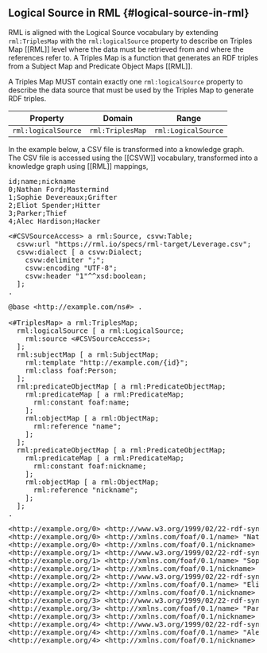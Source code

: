 ## Logical Source in RML {#logical-source-in-rml}

RML is aligned with the Logical Source vocabulary 
by extending `rml:TriplesMap` with the `rml:logicalSource` property 
to describe on Triples Map [[RML]] level where the data must be retrieved
from and where the references refer to.
A Triples Map is a function that generates an RDF triples 
from a Subject Map and Predicate Object Maps [[RML]].

A Triples Map MUST contain exactly one `rml:logicalSource` property
to describe the data source that must be used by the Triples Map to generate
RDF triples.

| Property            | Domain          | Range                |
| ------------------- | ------------    | -------------------- |
| `rml:logicalSource` | `rml:TriplesMap` | `rml:LogicalSource`  |

In the example below, a CSV file is transformed into a knowledge graph.
The CSV file is accessed using the [[CSVW]] vocabulary,
transformed into a knowledge graph using [[RML]] mappings,

<pre class="ex-input">
id;name;nickname
0;Nathan Ford;Mastermind
1;Sophie Devereaux;Grifter
2;Eliot Spender;Hitter
3;Parker;Thief
4;Alec Hardison;Hacker
</pre>

<pre class="ex-access">
&lt;#CSVSourceAccess&gt; a rml:Source, csvw:Table;
  csvw:url "https://rml.io/specs/rml-target/Leverage.csv";
  csvw:dialect [ a csvw:Dialect;
    csvw:delimiter ";";
    csvw:encoding "UTF-8";
    csvw:header "1"^^xsd:boolean;
  ];
.
</pre>

<pre class="ex-mapping">
@base &lt;http://example.com/ns#&gt; .

&lt;#TriplesMap&gt; a rml:TriplesMap;
  rml:logicalSource [ a rml:LogicalSource;
    rml:source &lt;#CSVSourceAccess&gt;;
  ];
  rml:subjectMap [ a rml:SubjectMap;
    rml:template "http://example.com/{id}";
    rml:class foaf:Person;
  ];
  rml:predicateObjectMap [ a rml:PredicateObjectMap;
    rml:predicateMap [ a rml:PredicateMap;
      rml:constant foaf:name;
    ];
    rml:objectMap [ a rml:ObjectMap;
      rml:reference "name";
    ];
  ];
  rml:predicateObjectMap [ a rml:PredicateObjectMap;
    rml:predicateMap [ a rml:PredicateMap;
      rml:constant foaf:nickname;
    ];
    rml:objectMap [ a rml:ObjectMap;
      rml:reference "nickname";
    ];
  ];
.
</pre>

<pre class="ex-output">
&lt;http://example.org/0&gt; &lt;http://www.w3.org/1999/02/22-rdf-syntax-ns#type&gt; &lt;http://xmlns.com/foaf/0.1/Person&gt; _b0 .
&lt;http://example.org/0&gt; &lt;http://xmlns.com/foaf/0.1/name&gt; "Nathan Ford" _b0 .
&lt;http://example.org/0&gt; &lt;http://xmlns.com/foaf/0.1/nickname&gt; "Mastermind" _b0 .
&lt;http://example.org/1&gt; &lt;http://www.w3.org/1999/02/22-rdf-syntax-ns#type&gt; &lt;http://xmlns.com/foaf/0.1/Person&gt; _b0 .
&lt;http://example.org/1&gt; &lt;http://xmlns.com/foaf/0.1/name&gt; "Sophie Devereaux" _b0 .
&lt;http://example.org/1&gt; &lt;http://xmlns.com/foaf/0.1/nickname&gt; "Grifter" _b0 .
&lt;http://example.org/2&gt; &lt;http://www.w3.org/1999/02/22-rdf-syntax-ns#type&gt; &lt;http://xmlns.com/foaf/0.1/Person&gt; _b0 .
&lt;http://example.org/2&gt; &lt;http://xmlns.com/foaf/0.1/name&gt; "Eliot Spencer" _b0 .
&lt;http://example.org/2&gt; &lt;http://xmlns.com/foaf/0.1/nickname&gt; "Hitter" _b0 .
&lt;http://example.org/3&gt; &lt;http://www.w3.org/1999/02/22-rdf-syntax-ns#type&gt; &lt;http://xmlns.com/foaf/0.1/Person&gt; _b0 .
&lt;http://example.org/3&gt; &lt;http://xmlns.com/foaf/0.1/name&gt; "Parker" _b0 .
&lt;http://example.org/3&gt; &lt;http://xmlns.com/foaf/0.1/nickname&gt; "Thief" _b0 .
&lt;http://example.org/4&gt; &lt;http://www.w3.org/1999/02/22-rdf-syntax-ns#type&gt; &lt;http://xmlns.com/foaf/0.1/Person&gt; _b0 .
&lt;http://example.org/4&gt; &lt;http://xmlns.com/foaf/0.1/name&gt; "Alec Hardison" _b0 .
&lt;http://example.org/4&gt; &lt;http://xmlns.com/foaf/0.1/nickname&gt; "Hacker" _b0 .
</pre>

